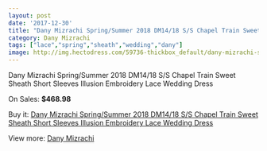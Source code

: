 ```yaml
---
layout: post
date: '2017-12-30'
title: "Dany Mizrachi Spring/Summer 2018 DM14/18 S/S Chapel Train Sweet Sheath Short Sleeves Illusion Embroidery Lace Wedding Dress"
category: Dany Mizrachi
tags: ["lace","spring","sheath","wedding","dany"]
image: http://img.hectodress.com/59736-thickbox_default/dany-mizrachi-spring-summer-2018-dm14-18-s-s-chapel-train-sweet-sheath-short-sleeves-illusion-embroidery-lace-wedding-dress.jpg
---
```

Dany Mizrachi Spring/Summer 2018 DM14/18 S/S Chapel Train Sweet Sheath Short Sleeves Illusion Embroidery Lace Wedding Dress

On Sales: **$468.98**
<a href="https://www.hectodress.com/dany-mizrachi/18981-dany-mizrachi-spring-summer-2018-dm14-18-s-s-chapel-train-sweet-sheath-short-sleeves-illusion-embroidery-lace-wedding-dress.html"><amp-img layout="responsive" width="600" height="600" src="//img.hectodress.com/59736-thickbox_default/dany-mizrachi-spring-summer-2018-dm14-18-s-s-chapel-train-sweet-sheath-short-sleeves-illusion-embroidery-lace-wedding-dress.jpg" alt="Dany Mizrachi Spring/Summer 2018 DM14/18 S/S Chapel Train Sweet Sheath Short Sleeves Illusion Embroidery Lace Wedding Dress 0" /></a>
<a href="https://www.hectodress.com/dany-mizrachi/18981-dany-mizrachi-spring-summer-2018-dm14-18-s-s-chapel-train-sweet-sheath-short-sleeves-illusion-embroidery-lace-wedding-dress.html"><amp-img layout="responsive" width="600" height="600" src="//img.hectodress.com/59740-thickbox_default/dany-mizrachi-spring-summer-2018-dm14-18-s-s-chapel-train-sweet-sheath-short-sleeves-illusion-embroidery-lace-wedding-dress.jpg" alt="Dany Mizrachi Spring/Summer 2018 DM14/18 S/S Chapel Train Sweet Sheath Short Sleeves Illusion Embroidery Lace Wedding Dress 1" /></a>
<a href="https://www.hectodress.com/dany-mizrachi/18981-dany-mizrachi-spring-summer-2018-dm14-18-s-s-chapel-train-sweet-sheath-short-sleeves-illusion-embroidery-lace-wedding-dress.html"><amp-img layout="responsive" width="600" height="600" src="//img.hectodress.com/59739-thickbox_default/dany-mizrachi-spring-summer-2018-dm14-18-s-s-chapel-train-sweet-sheath-short-sleeves-illusion-embroidery-lace-wedding-dress.jpg" alt="Dany Mizrachi Spring/Summer 2018 DM14/18 S/S Chapel Train Sweet Sheath Short Sleeves Illusion Embroidery Lace Wedding Dress 2" /></a>
<a href="https://www.hectodress.com/dany-mizrachi/18981-dany-mizrachi-spring-summer-2018-dm14-18-s-s-chapel-train-sweet-sheath-short-sleeves-illusion-embroidery-lace-wedding-dress.html"><amp-img layout="responsive" width="600" height="600" src="//img.hectodress.com/59738-thickbox_default/dany-mizrachi-spring-summer-2018-dm14-18-s-s-chapel-train-sweet-sheath-short-sleeves-illusion-embroidery-lace-wedding-dress.jpg" alt="Dany Mizrachi Spring/Summer 2018 DM14/18 S/S Chapel Train Sweet Sheath Short Sleeves Illusion Embroidery Lace Wedding Dress 3" /></a>
<a href="https://www.hectodress.com/dany-mizrachi/18981-dany-mizrachi-spring-summer-2018-dm14-18-s-s-chapel-train-sweet-sheath-short-sleeves-illusion-embroidery-lace-wedding-dress.html"><amp-img layout="responsive" width="600" height="600" src="//img.hectodress.com/59737-thickbox_default/dany-mizrachi-spring-summer-2018-dm14-18-s-s-chapel-train-sweet-sheath-short-sleeves-illusion-embroidery-lace-wedding-dress.jpg" alt="Dany Mizrachi Spring/Summer 2018 DM14/18 S/S Chapel Train Sweet Sheath Short Sleeves Illusion Embroidery Lace Wedding Dress 4" /></a>

Buy it: [Dany Mizrachi Spring/Summer 2018 DM14/18 S/S Chapel Train Sweet Sheath Short Sleeves Illusion Embroidery Lace Wedding Dress](https://www.hectodress.com/dany-mizrachi/18981-dany-mizrachi-spring-summer-2018-dm14-18-s-s-chapel-train-sweet-sheath-short-sleeves-illusion-embroidery-lace-wedding-dress.html "Dany Mizrachi Spring/Summer 2018 DM14/18 S/S Chapel Train Sweet Sheath Short Sleeves Illusion Embroidery Lace Wedding Dress")

View more: [Dany Mizrachi](https://www.hectodress.com/312-dany-mizrachi "Dany Mizrachi")